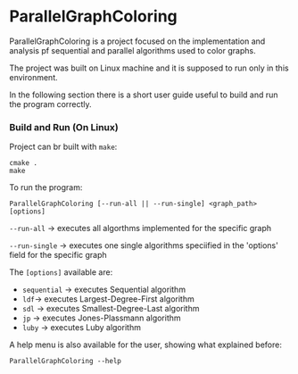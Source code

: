 # ParallelGraphColoring

ParallelGraphColoring is a project focused on the implementation and analysis pf sequential and parallel algorithms used
to color graphs.

The project was built on Linux machine and it is supposed to run only in this environment.

In the following section there is a short user guide useful to build and run the program correctly.

### Build and Run (On Linux)

Project can br built with `make`:

```
cmake .
make
```

To run the program:

```
ParallelGraphColoring [--run-all || --run-single] <graph_path> [options]
```

`--run-all`     -> executes all algorthms implemented for the specific graph

`--run-single`   -> executes one single algorithms speciified in the 'options' field for the specific graph

The `[options]` available are:

* `sequential` -> executes Sequential algorithm
* `ldf`-> executes Largest-Degree-First algorithm
* `sdl` -> executes Smallest-Degree-Last algorithm
* `jp` -> executes Jones-Plassmann algorithm
* `luby` -> executes Luby algorithm

A help menu is also available for the user, showing what explained before:

```
ParallelGraphColoring --help
```